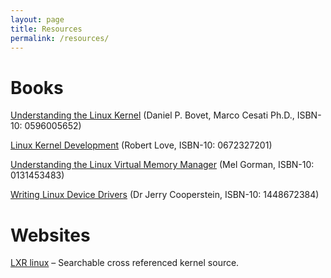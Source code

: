 ```yaml
---
layout: page
title: Resources
permalink: /resources/
---
```


# Books

[Understanding the Linux Kernel](http://www.amazon.com/dp/0596005652/) (Daniel P. Bovet, Marco Cesati Ph.D., ISBN-10: 0596005652)

[Linux Kernel Development](http://www.amazon.com/dp/0672327201/) (Robert Love, ISBN-10: 0672327201)

[Understanding the Linux Virtual Memory Manager](http://www.amazon.com/dp/0131453483/) (Mel Gorman, ISBN-10: 0131453483)

[Writing Linux Device Drivers](http://www.amazon.com/dp/1448672384/) (Dr Jerry Cooperstein, ISBN-10: 1448672384)

# Websites

[LXR linux](http://lxr.free-electrons.com/) – Searchable cross referenced kernel source.
